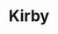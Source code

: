 ---
layout: post
title: Kirby
name: kirby
img: WebsiteKirbyTab.jpg
alt: image-alt
description: "There be Pink!"
image_items: [
    {
        title: ,
        img: Kirby.C5.jpg,
        description: "One of my favorite characters of all time! Keeping with the original IP, while updating some of the quality's that make Kirby great. Adding 3D eyes, mouth, Tongue and cheek bones that can be animated, along with material, texture and sub surface to convey a modern Kirby concept."
    },
    {
        img: Kirby.BaseUV.jpg,
        description: ""
    },
    {
        img: Kirby.jpg,
        description: ""
    },
    {
        img: KirbyW.jpg,
        description: ""
    },
    {
        img: Kirby.AC1.jpg,
        description: ""
    },
    {
        img: Kirby.GKC5.jpg,
        description: ""
    },
    {
        img: Kirby.GKC2.jpg,
        description: ""
    },
    {
        img: Kirby.HKC4.jpg,
        description: ""
    },
    {
        img: Kirby.HKC1.jpg,
        description: ""
    },
    
]
---